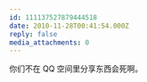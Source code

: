 ```yaml
---
id: 111137527879444518
date: 2010-11-28T00:41:54.000Z
reply: false
media_attachments: 0
---
```


你们不在 QQ 空间里分享东西会死啊。

